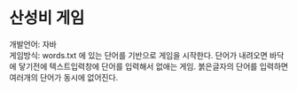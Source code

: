 # 산성비 게임
개발언어: 자바<br>
게임방식: words.txt 에 있는 단어를 기반으로 게임을 시작한다. 단어가 내려오면 바닥에 닿기전에 텍스트입력창에 단어를 입력해서 없애는 게임. 붉은글자의 단어를 입력하면 여러개의 단어가 동시에 없어진다. 
